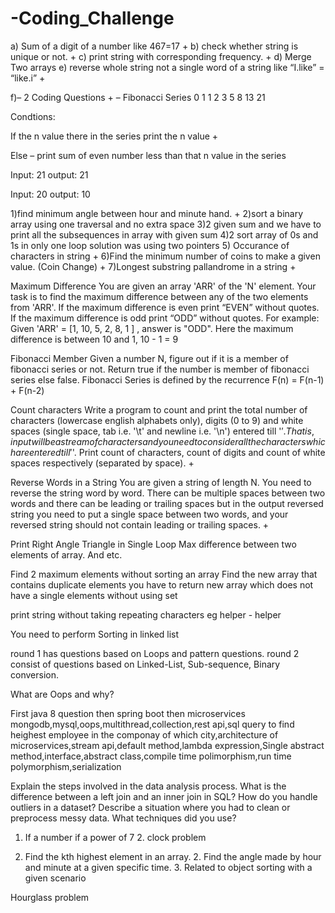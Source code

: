 # -Coding_Challenge


a) Sum of a digit of a number like 467=17 +
b) check whether string is unique or not. +
c) print string with corresponding frequency. +
d) Merge Two arrays
e) reverse whole string not a single word of a string like “I.like” = “like.i” +

f)– 2 Coding Questions +
– Fibonacci Series
0 1 1 2 3 5 8 13 21

Condtions:

If the n value there in the series print the n value +

Else – print sum of even number less than that n value in the series

Input: 21 output: 21

Input: 20 output: 10

1)find minimum angle between hour and minute hand. +
2)sort a binary array using one traversal and no extra space 
3)2 given sum and we have to print all the subsequences in array with given sum 
4)2 sort array of 0s and 1s in only one loop solution was using two pointers
5) Occurance of characters in string +
6)Find the minimum number of coins to make a given value. (Coin Change) +
7)Longest substring pallandrome in a string +


Maximum Difference
You are given an array 'ARR' of the 'N' element. Your task is to find the maximum difference between any of the two elements from 'ARR'.
If the maximum difference is even print “EVEN” without quotes. If the maximum difference is odd print “ODD” without quotes.
For example:
Given 'ARR' = [1, 10, 5, 2, 8, 1 ] , answer is "ODD". Here the maximum difference is between 10 and 1, 10 - 1 = 9

Fibonacci Member
Given a number N, figure out if it is a member of fibonacci series or not. Return true if the number is member of fibonacci series else false.
Fibonacci Series is defined by the recurrence
F(n) = F(n-1) + F(n-2)

Count characters
Write a program to count and print the total number of characters (lowercase english alphabets only), digits (0 to 9) and white spaces (single space, tab i.e. '\t' and newline i.e. '\n') entered till '$'.
That is, input will be a stream of characters and you need to consider all the characters which are entered till '$'.
Print count of characters, count of digits and count of white spaces respectively (separated by space). +

Reverse Words in a String
You are given a string of length N. You need to reverse the string word by word. There can be multiple spaces between two words and there can be leading or trailing spaces but in the output reversed string you need to put a single space between two words, and your reversed string should not contain leading or trailing spaces. +

Print Right Angle Triangle in Single Loop
Max difference between two elements of array.
And etc.

Find 2 maximum elements without sorting an array Find the new array that contains duplicate elements you have to return new array which does not have a single elements without using set

print string without taking repeating characters eg helper - helper

You need to perform Sorting in linked list

round 1 has questions based on Loops and pattern questions. round 2 consist of questions based on Linked-List, Sub-sequence, Binary conversion.

What are Oops and why?

First java 8 question then spring boot then microservices mongodb,mysql,oops,multithread,collection,rest api,sql query to find heighest employee in the componay of which city,architecture of microservices,stream api,default method,lambda expression,Single abstract method,interface,abstract class,compile time polimorphism,run time polymorphism,serialization

Explain the steps involved in the data analysis process. What is the difference between a left join and an inner join in SQL? How do you handle outliers in a dataset? Describe a situation where you had to clean or preprocess messy data. What techniques did you use?

1. If a number if a power of 7 2. clock problem

1. Find the kth highest element in an array. 2. Find the angle made by hour and minute at a given specific time. 3. Related to object sorting with a given scenario

 Hourglass problem 